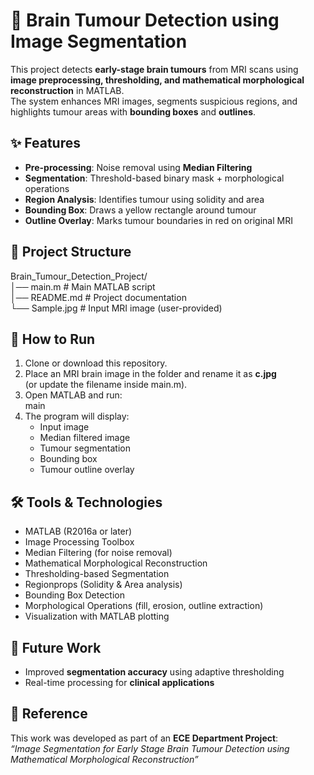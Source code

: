 # 🧠 Brain Tumour Detection using Image Segmentation

This project detects **early-stage brain tumours** from MRI scans using **image preprocessing, thresholding, and mathematical morphological reconstruction** in MATLAB.  
The system enhances MRI images, segments suspicious regions, and highlights tumour areas with **bounding boxes** and **outlines**.

## ✨ Features
- **Pre-processing**: Noise removal using **Median Filtering**  
- **Segmentation**: Threshold-based binary mask + morphological operations  
- **Region Analysis**: Identifies tumour using solidity and area  
- **Bounding Box**: Draws a yellow rectangle around tumour  
- **Outline Overlay**: Marks tumour boundaries in red on original MRI  

## 📂 Project Structure
Brain_Tumour_Detection_Project/  
│── main.m          # Main MATLAB script  
│── README.md       # Project documentation   
└── Sample.jpg           # Input MRI image (user-provided)  

## 🚀 How to Run
1. Clone or download this repository.  
2. Place an MRI brain image in the folder and rename it as **c.jpg**  
   (or update the filename inside main.m).  
3. Open MATLAB and run:  
   main  
4. The program will display:  
   - Input image  
   - Median filtered image  
   - Tumour segmentation  
   - Bounding box  
   - Tumour outline overlay  

## 🛠️ Tools & Technologies
- MATLAB (R2016a or later)  
- Image Processing Toolbox  
- Median Filtering (for noise removal)  
- Mathematical Morphological Reconstruction  
- Thresholding-based Segmentation  
- Regionprops (Solidity & Area analysis)  
- Bounding Box Detection  
- Morphological Operations (fill, erosion, outline extraction)  
- Visualization with MATLAB plotting  

## 🔮 Future Work
- Improved **segmentation accuracy** using adaptive thresholding  
- Real-time processing for **clinical applications**  

## 📖 Reference
This work was developed as part of an **ECE Department Project**:  
*“Image Segmentation for Early Stage Brain Tumour Detection using Mathematical Morphological Reconstruction”*  


